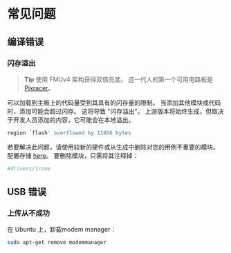 # 常见问题

## 编译错误

### 闪存溢出

> **Tip** 使用 FMUv4 架构获得双倍亮度。 这一代人的第一个可用电路板是 [Pixracer](https://docs.px4.io/en/flight_controller/pixracer.html)。

可以加载到主板上的代码量受到其具有的闪存量的限制。 当添加其他模块或代码时，添加可能会超过闪存。 这将导致 "闪存溢出"。 上游版本将始终生成，但取决于开发人员添加的内容，它可能会在本地溢出。

```sh
region `flash' overflowed by 12456 bytes
```

若要解决此问题，请使用较新的硬件或从生成中删除对您的用例不重要的模块。 配置存储 [here](https://github.com/PX4/Firmware/tree/master/cmake/configs)。 要删除模块，只需将其注释掉：

```cmake
#drivers/trone
```

## USB 错误

### 上传从不成功

在 Ubuntu 上，卸载modem manager：

```sh
sudo apt-get remove modemmanager
```
